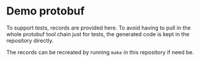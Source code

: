 # Demo protobuf

To support tests, records are provided here. To avoid having
to pull in the whole protobuf tool chain just for tests,
the generated code is kept in the repository directly.

The records can be recreated by running `make` in this
repository if need be.

